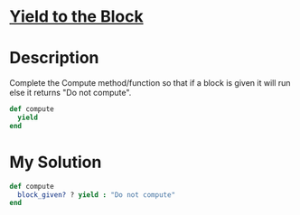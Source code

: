 # [Yield to the Block](https://www.codewars.com/kata/5253d3a24f16f061cd000228)

# Description
Complete the Compute method/function so that if a block is given it will run else it returns "Do not compute".

```ruby
def compute
  yield
end
```

# My Solution
```ruby
def compute
  block_given? ? yield : "Do not compute"
end
```
